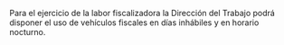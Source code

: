 Para el ejercicio de la labor fiscalizadora la Dirección del Trabajo podrá disponer el uso de vehículos fiscales en días inhábiles y en horario nocturno.